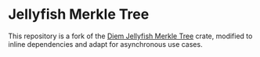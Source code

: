 # Jellyfish Merkle Tree

This repository is a fork of the [Diem Jellyfish Merkle Tree](https://github.com/diem/diem/tree/main/storage/jellyfish-merkle)
crate, modified to inline dependencies and adapt for asynchronous use cases.
